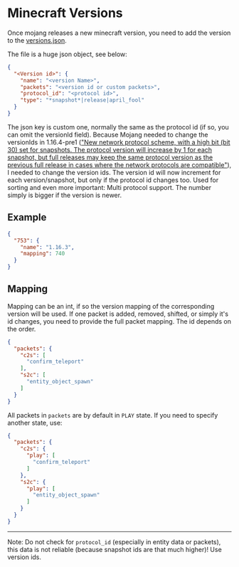 # Minecraft Versions

Once mojang releases a new minecraft version, you need to add the version to the [versions.json](/src/main/resources/assets/minosoft/mapping/versions.json).

The file is a huge json object, see below:

```json
{
  "<Version id>": {
    "name": "<version Name>",
    "packets": "<version id or custom packets>",
    "protocol_id": "<protocol id>",
    "type": "*snapshot*|release|april_fool"
  }
}
```

The json key is custom one, normally the same as the protocol id (if so, you can omit the versionId field). Because Mojang needed to change the versionIds in 1.16.4-pre1 (["New network protocol scheme, with a high bit (bit 30) set for snapshots. The protocol version will increase by 1 for each snapshot, but full releases may keep the same protocol version as the previous full release in cases where the network protocols are compatible"](https://www.minecraft.net/en-us/article/minecraft-1-16-4-pre-release-1)), I needed to change the version ids. The version id will now increment for each version/snapshot, but only if the protocol id changes too. Used for sorting and even more important: Multi protocol support. The number simply is bigger if the version is newer.

## Example

```json
{
  "753": {
    "name": "1.16.3",
    "mapping": 740
  }
}
```

## Mapping

Mapping can be an int, if so the version mapping of the corresponding version will be used. If one packet is added, removed, shifted, or simply it's id changes, you need to provide the full packet mapping. The id depends on the order.

```json
{
  "packets": {
    "c2s": [
      "confirm_teleport"
    ],
    "s2c": [
      "entity_object_spawn"
    ]
  }
}
```

All packets in `packets` are by default in `PLAY` state. If you need to specify another state, use:

```json
{
  "packets": {
    "c2s": {
      "play": [
        "confirm_teleport"
      ]
    },
    "s2c": {
      "play": [
        "entity_object_spawn"
      ]
    }
  }
}
```

---
Note: Do not check for `protocol_id` (especially in entity data or packets), this data is not reliable (because snapshot ids are that much higher)! Use version ids.
